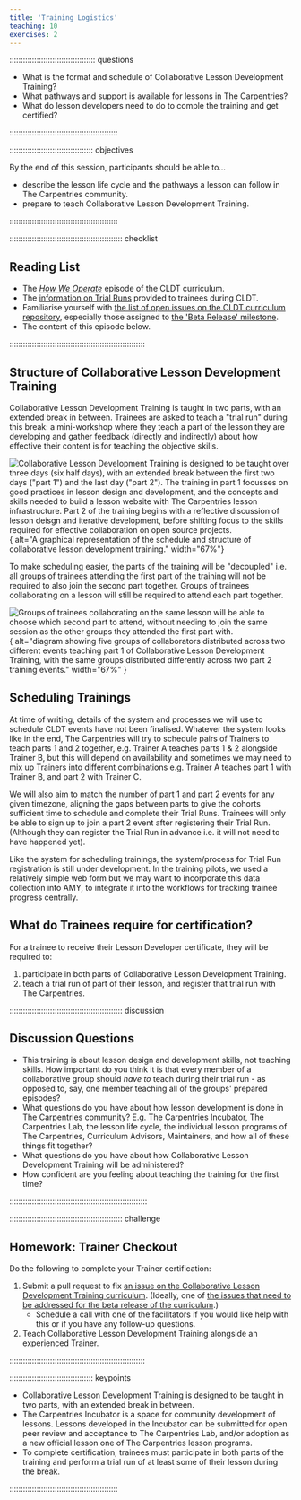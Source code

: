 ```yaml
---
title: 'Training Logistics'
teaching: 10
exercises: 2
---
```


:::::::::::::::::::::::::::::::::::::: questions 

- What is the format and schedule of Collaborative Lesson Development Training?
- What pathways and support is available for lessons in The Carpentries?
- What do lesson developers need to do to comple the training and get certified?

::::::::::::::::::::::::::::::::::::::::::::::::

::::::::::::::::::::::::::::::::::::: objectives

By the end of this session, participants should be able to...

- describe the lesson life cycle 
  and the pathways a lesson can follow in The Carpentries community.
- prepare to teach Collaborative Lesson Development Training.

::::::::::::::::::::::::::::::::::::::::::::::::


:::::::::::::::::::::::::::::::::::::::::::::::::: checklist

## Reading List

- The [_How We Operate_](https://carpentries.github.io/lesson-development-training/19-operations.html) episode
  of the CLDT curriculum.
- The [information on Trial Runs](https://carpentries.github.io/lesson-development-training/trial-runs.html)
  provided to trainees during CLDT.
- Familiarise yourself with [the list of open issues on the CLDT curriculum repository][cldt-issues], 
  especially those assigned to [the 'Beta Release' milestone][beta-milestone].
- The content of this episode below.

::::::::::::::::::::::::::::::::::::::::::::::::::::::::::::


## Structure of Collaborative Lesson Development Training

Collaborative Lesson Development Training is taught in two parts,
with an extended break in between.
Trainees are asked to teach a "trial run" during this break:
a mini-workshop where they teach a part of the lesson they are developing
and gather feedback (directly and indirectly)
about how effective their content is for teaching the objective skills.

![Collaborative Lesson Development Training is designed to be taught over three days
(six half days),
with an extended break between the first two days ("part 1")
and the last day ("part 2").
The training in part 1 focusses on good practices in lesson design and development,
and the concepts and skills needed to build a lesson website with The Carpentries lesson infrastructure.
Part 2 of the training begins with a reflective discussion of lesson deisgn and iterative development,
before shifting focus to the skills required for effective collaboration on open source projects.
](fig/cldt-structure.svg){
alt="A graphical representation of the schedule and structure of collaborative lesson development training."
width="67%"}

To make scheduling easier,
the parts of the training will be "decoupled" i.e.
all groups of trainees attending the first part of the training 
will not be required to also join the second part together.
Groups of trainees collaborating on a lesson will still be required
to attend each part together.

![Groups of trainees collaborating on the same lesson will be able to
choose which second part to attend,
without needing to join the same session as the other groups they attended the first part with.
](fig/decoupled-training-parts.svg){
alt="diagram showing five groups of collaborators distributed across two different events teaching part 1 of Collaborative Lesson Development Training, with the same groups distributed differently across two part 2 training events."
width="67%"
}


## Scheduling Trainings

At time of writing, details of the system and processes we will use 
to schedule CLDT events have not been finalised.
Whatever the system looks like in the end,
The Carpentries will try to schedule pairs of Trainers to teach parts 1 and 2 together,
e.g. Trainer A teaches parts 1 & 2 alongside Trainer B,
but this will depend on availability and sometimes we may need to mix up
Trainers into different combinations
e.g. Trainer A teaches part 1 with Trainer B, and part 2 with Trainer C.

We will also aim to match the number of part 1 and part 2 events for any given timezone,
aligning the gaps between parts to give the cohorts sufficient time to schedule and complete their Trial Runs.
Trainees will only be able to sign up to join a part 2 event 
after registering their Trial Run. 
(Although they can register the Trial Run in advance i.e. it will not need to have happened yet).

Like the system for scheduling trainings, 
the system/process for Trial Run registration is still under development.
In the training pilots, we used a relatively simple web form 
but we may want to incorporate this data collection into AMY,
to integrate it into the workflows for tracking trainee progress centrally.


## What do Trainees require for certification?

For a trainee to receive their Lesson Developer certificate,
they will be required to:

1. participate in both parts of Collaborative Lesson Development Training.
2. teach a trial run of part of their lesson, and register that trial run with The Carpentries.

:::::::::::::::::::::::::::::::::::::::::::::::::: discussion

## Discussion Questions

- This training is about lesson design and development skills, not teaching skills.
  How important do you think it is that 
  every member of a collaborative group should _have to_ teach during their trial run - 
  as opposed to, say, one member teaching all of the groups' prepared episodes?
- What questions do you have about how lesson development is done
  in The Carpentries community?
  E.g. The Carpentries Incubator, The Carpentries Lab, 
  the lesson life cycle, 
  the individual lesson programs of The Carpentries,
  Curriculum Advisors, Maintainers,
  and how all of these things fit together?
- What questions do you have about how Collaborative Lesson Development Training
  will be administered?
- How confident are you feeling about teaching the training for the first time?

:::::::::::::::::::::::::::::::::::::::::::::::::::::::::::::


:::::::::::::::::::::::::::::::::::::::::::::::::: challenge

## Homework: Trainer Checkout

Do the following to complete your Trainer certification:

1. Submit a pull request to fix [an issue on the Collaborative Lesson Development Training curriculum][cldt-issues].
   (Ideally, one of [the issues that need to be addressed for the beta release of the curriculum][beta-milestone].)
    - Schedule a call with one of the facilitators if you would like help with this or if you have any follow-up questions.
2. Teach Collaborative Lesson Development Training alongside an experienced Trainer.

::::::::::::::::::::::::::::::::::::::::::::::::::::::::::::


::::::::::::::::::::::::::::::::::::: keypoints 

- Collaborative Lesson Development Training is designed to be taught in two parts, 
  with an extended break in between.
- The Carpentries Incubator is a space for community development of lessons. Lessons developed in the Incubator can be submitted for open peer review and acceptance to The Carpentries Lab, and/or adoption as a new official lesson one of The Carpentries lesson programs.
- To complete certification, trainees must participate in both parts of the training and perform a trial run of at least some of their lesson during the break.

::::::::::::::::::::::::::::::::::::::::::::::::

[beta-milestone]: https://github.com/carpentries/lesson-development-training/milestone/4
[cldt-issues]: https://github.com/carpentries/lesson-development-training/issues
